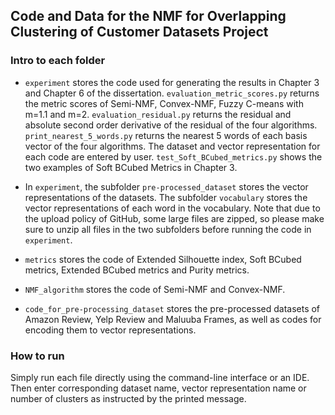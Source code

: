 ## Code and Data for the NMF for Overlapping Clustering of Customer Datasets Project

### Intro to each folder
- `experiment` stores the code used for generating the results in Chapter 3 and Chapter 6 of the dissertation. `evaluation_metric_scores.py` returns the metric scores of Semi-NMF, Convex-NMF, Fuzzy C-means with m=1.1 and m=2. `evaluation_residual.py` returns the residual and absolute second order derivative of the residual of the four algorithms. `print_nearest_5_words.py` returns the nearest 5 words of each basis vector of the four algorithms. The dataset and vector representation for each code are entered by user. `test_Soft_BCubed_metrics.py` shows the two examples of Soft BCubed Metrics in Chapter 3.

- In `experiment`, the subfolder `pre-processed_dataset` stores the vector representations of the datasets. The subfolder `vocabulary` stores the vector representations of each word in the vocabulary. Note that due to the upload policy of GitHub, some large files are zipped, so please make sure to unzip all files in the two subfolders before running the code in `experiment`.

- `metrics` stores the code of Extended Silhouette index, Soft BCubed metrics, Extended BCubed metrics and Purity metrics.

- `NMF_algorithm` stores the code of Semi-NMF and Convex-NMF.

- `code_for_pre-processing_dataset` stores the pre-processed datasets of Amazon Review, Yelp Review and Maluuba Frames, as well as codes for encoding them to vector representations.

### How to run

Simply run each file directly using the command-line interface or an IDE. Then enter corresponding dataset name, vector representation name or number of clusters as instructed by the printed message.
